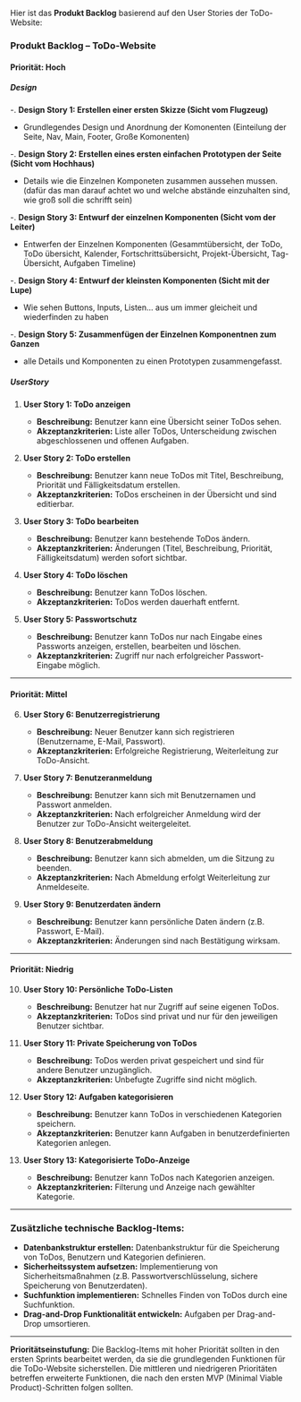 Hier ist das **Produkt Backlog** basierend auf den User Stories der ToDo-Website:

### **Produkt Backlog – ToDo-Website**

#### **Priorität: Hoch**
##### **Design**

-. **Design Story 1: Erstellen einer ersten Skizze (Sicht vom Flugzeug)**
   - Grundlegendes Design und Anordnung der Komonenten (Einteilung der Seite, Nav, Main, Footer, Große Komonenten)
     
-. **Design Story 2: Erstellen eines ersten einfachen Prototypen der Seite (Sicht vom Hochhaus)**
   - Details wie die Einzelnen Komponeten zusammen aussehen mussen. (dafür das man darauf achtet wo und welche abstände einzuhalten sind, wie groß soll die schrifft sein)
     
-. **Design Story 3: Entwurf der einzelnen Komponenten (Sicht vom der Leiter)**
   - Entwerfen der Einzelnen Komponenten (Gesammtübersicht, der ToDo, ToDo übersicht, Kalender, Fortschrittsübersicht, Projekt-Übersicht, Tag-Übersicht,  Aufgaben Timeline)
     
-. **Design Story 4: Entwurf der kleinsten Komponenten (Sicht mit der Lupe)**
   - Wie sehen Buttons, Inputs, Listen... aus um immer gleicheit und wiederfinden zu haben
     
-. **Design Story 5: Zusammenfügen der Einzelnen Komponentnen zum Ganzen**
   - alle Details und Komponenten zu einen Prototypen zusammengefasst.

##### **UserStory**
1. **User Story 1: ToDo anzeigen**
   - **Beschreibung:** Benutzer kann eine Übersicht seiner ToDos sehen.
   - **Akzeptanzkriterien:** Liste aller ToDos, Unterscheidung zwischen abgeschlossenen und offenen Aufgaben.

2. **User Story 2: ToDo erstellen**
   - **Beschreibung:** Benutzer kann neue ToDos mit Titel, Beschreibung, Priorität und Fälligkeitsdatum erstellen.
   - **Akzeptanzkriterien:** ToDos erscheinen in der Übersicht und sind editierbar.

3. **User Story 3: ToDo bearbeiten**
   - **Beschreibung:** Benutzer kann bestehende ToDos ändern.
   - **Akzeptanzkriterien:** Änderungen (Titel, Beschreibung, Priorität, Fälligkeitsdatum) werden sofort sichtbar.

4. **User Story 4: ToDo löschen**
   - **Beschreibung:** Benutzer kann ToDos löschen.
   - **Akzeptanzkriterien:** ToDos werden dauerhaft entfernt.

5. **User Story 5: Passwortschutz**
   - **Beschreibung:** Benutzer kann ToDos nur nach Eingabe eines Passworts anzeigen, erstellen, bearbeiten und löschen.
   - **Akzeptanzkriterien:** Zugriff nur nach erfolgreicher Passwort-Eingabe möglich.

---

#### **Priorität: Mittel**

6. **User Story 6: Benutzerregistrierung**
   - **Beschreibung:** Neuer Benutzer kann sich registrieren (Benutzername, E-Mail, Passwort).
   - **Akzeptanzkriterien:** Erfolgreiche Registrierung, Weiterleitung zur ToDo-Ansicht.

7. **User Story 7: Benutzeranmeldung**
   - **Beschreibung:** Benutzer kann sich mit Benutzernamen und Passwort anmelden.
   - **Akzeptanzkriterien:** Nach erfolgreicher Anmeldung wird der Benutzer zur ToDo-Ansicht weitergeleitet.

8. **User Story 8: Benutzerabmeldung**
   - **Beschreibung:** Benutzer kann sich abmelden, um die Sitzung zu beenden.
   - **Akzeptanzkriterien:** Nach Abmeldung erfolgt Weiterleitung zur Anmeldeseite.

9. **User Story 9: Benutzerdaten ändern**
   - **Beschreibung:** Benutzer kann persönliche Daten ändern (z.B. Passwort, E-Mail).
   - **Akzeptanzkriterien:** Änderungen sind nach Bestätigung wirksam.

---

#### **Priorität: Niedrig**

10. **User Story 10: Persönliche ToDo-Listen**
    - **Beschreibung:** Benutzer hat nur Zugriff auf seine eigenen ToDos.
    - **Akzeptanzkriterien:** ToDos sind privat und nur für den jeweiligen Benutzer sichtbar.

11. **User Story 11: Private Speicherung von ToDos**
    - **Beschreibung:** ToDos werden privat gespeichert und sind für andere Benutzer unzugänglich.
    - **Akzeptanzkriterien:** Unbefugte Zugriffe sind nicht möglich.

12. **User Story 12: Aufgaben kategorisieren**
    - **Beschreibung:** Benutzer kann ToDos in verschiedenen Kategorien speichern.
    - **Akzeptanzkriterien:** Benutzer kann Aufgaben in benutzerdefinierten Kategorien anlegen.

13. **User Story 13: Kategorisierte ToDo-Anzeige**
    - **Beschreibung:** Benutzer kann ToDos nach Kategorien anzeigen.
    - **Akzeptanzkriterien:** Filterung und Anzeige nach gewählter Kategorie.

---

### **Zusätzliche technische Backlog-Items:**
- **Datenbankstruktur erstellen:** Datenbankstruktur für die Speicherung von ToDos, Benutzern und Kategorien definieren.
- **Sicherheitssystem aufsetzen:** Implementierung von Sicherheitsmaßnahmen (z.B. Passwortverschlüsselung, sichere Speicherung von Benutzerdaten).
- **Suchfunktion implementieren:** Schnelles Finden von ToDos durch eine Suchfunktion.
- **Drag-and-Drop Funktionalität entwickeln:** Aufgaben per Drag-and-Drop umsortieren.

---

**Prioritätseinstufung:**
Die Backlog-Items mit hoher Priorität sollten in den ersten Sprints bearbeitet werden, da sie die grundlegenden Funktionen für die ToDo-Website sicherstellen. Die mittleren und niedrigeren Prioritäten betreffen erweiterte Funktionen, die nach den ersten MVP (Minimal Viable Product)-Schritten folgen sollten.
